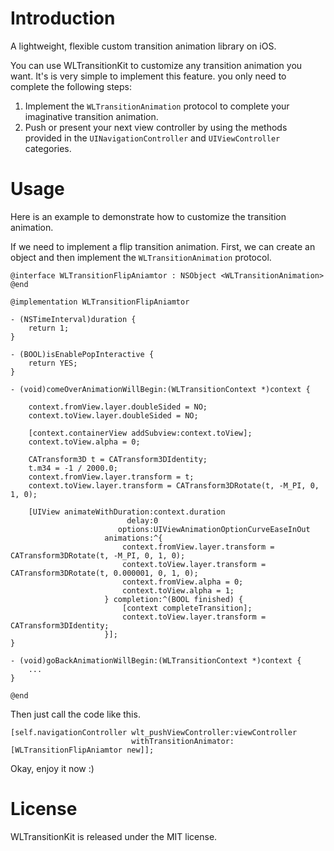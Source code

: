 # Introduction

A lightweight, flexible custom transition animation library on iOS.

You can use WLTransitionKit to customize any transition animation you want. It's is very simple to implement this feature. you only need to complete the following steps:

1. Implement the `WLTransitionAnimation` protocol to complete your imaginative transition animation.
2. Push or present your next view controller by using the methods provided in the `UINavigationController` and `UIViewController` categories.

# Usage

Here is an example to demonstrate how to customize the transition animation.

If we need to implement a flip transition animation. First, we can create an object and then implement the `WLTransitionAnimation` protocol.

```objc
@interface WLTransitionFlipAniamtor : NSObject <WLTransitionAnimation>
@end

@implementation WLTransitionFlipAniamtor

- (NSTimeInterval)duration {
    return 1;
}

- (BOOL)isEnablePopInteractive {
    return YES;
}

- (void)comeOverAnimationWillBegin:(WLTransitionContext *)context {
    
    context.fromView.layer.doubleSided = NO;
    context.toView.layer.doubleSided = NO;
    
    [context.containerView addSubview:context.toView];
    context.toView.alpha = 0;
    
    CATransform3D t = CATransform3DIdentity;
    t.m34 = -1 / 2000.0;
    context.fromView.layer.transform = t;
    context.toView.layer.transform = CATransform3DRotate(t, -M_PI, 0, 1, 0);
    
    [UIView animateWithDuration:context.duration
                          delay:0
                        options:UIViewAnimationOptionCurveEaseInOut
                     animations:^{
                         context.fromView.layer.transform = CATransform3DRotate(t, -M_PI, 0, 1, 0);
                         context.toView.layer.transform = CATransform3DRotate(t, 0.000001, 0, 1, 0);
                         context.fromView.alpha = 0;
                         context.toView.alpha = 1;
                     } completion:^(BOOL finished) {
                         [context completeTransition];
                         context.toView.layer.transform = CATransform3DIdentity;
                     }];
}

- (void)goBackAnimationWillBegin:(WLTransitionContext *)context {
    ...
}

@end
```

Then just call the code like this.

```objc
[self.navigationController wlt_pushViewController:viewController
                           withTransitionAnimator:[WLTransitionFlipAniamtor new]];
```

Okay, enjoy it now :)

# License

WLTransitionKit is released under the MIT license. 

